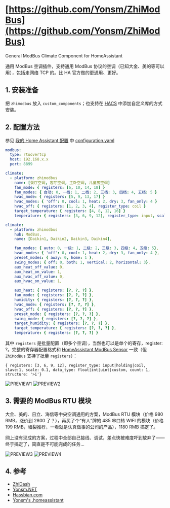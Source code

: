 # [https://github.com/Yonsm/ZhiModBus](https://github.com/Yonsm/ZhiModBus)

General ModBus Climate Component for HomeAssistant

通用 ModBus 空调插件，支持通用 ModBus 协议的空调（已知大金、美的等可以用），包括走网络 TCP 的。比 HA 官方做的更通用、更好。

## 1. 安装准备

把 `zhimodbus` 放入 `custom_components`；也支持在 [HACS](https://hacs.xyz/) 中添加自定义库的方式安装。

## 2. 配置方法

参见 [我的 Home Assistant 配置](https://github.com/Yonsm/.homeassistant) 中 [configuration.yaml](https://github.com/Yonsm/.homeassistant/blob/main/configuration.yaml)

```yaml
modbus:
  type: rtuovertcp
  host: 192.168.x.x
  port: 8899

climate:
  - platform: zhimodbus
    name: [餐厅空调, 客厅空调, 主卧空调, 儿童房空调]
    fan_mode: { registers: [6, 10, 14, 18] }
    fan_modes: { 自动: 0, 一档: 1, 二档: 2, 三档: 3, 四档: 4, 五档: 5 }
    hvac_mode: { registers: [5, 9, 13, 17] }
    hvac_modes: { 'off': 0, cool: 1, heat: 2, dry: 3, fan_only: 4 }
    hvac_off: { registers: [1, 2, 3, 4], register_type: coil }
    target_temperature: { registers: [4, 8, 12, 16] }
    temperature: { registers: [3, 6, 9, 12], register_type: input, scale: 0.1 }
```

```yaml
climate:
  - platform: zhimodbus
    hub: ModBus,
    name: [Daikin1, Daikin2, Daikin3, Daikin4],

    fan_modes: { auto: 0, 一级: 1, 二级: 2, 三级: 3, 四级: 4, 五级: 5},
    hvac_modes: { 'off': 0, cool: 1, heat: 2, dry: 3, fan_only: 4 },
    preset_modes: { away: 0, home: 1 },
    swing_modes: { off: 0, both: 1, vertical: 2, horizontal: 3},
    aux_heat_off_value: 0,
    aux_heat_on_value: 1,
    aux_hvac_off_value: 0,
    aux_hvac_on_value: 1,

    aux_heat: { registers: [?, ?, ?] },
    fan_mode: { registers: [?, ?, ?] },
    humidity: { registers: [?, ?, ?] },
    hvac_mode: { registers: [?, ?, ?] },
    hvac_off: { registers: [?, ?, ?] },
    preset_mode: { registers: [?, ?, ?] },
    swing_mode: { registers: [?, ?, ?] },
    target_humidity: { registers: [?, ?, ?] },
    target_temperature: { registers: [?, ?, ?] },
    temperature: { registers: [?, ?, ?] }
```

其中 `registers` 是批量配置（即多个空调），当然也可以是单个的寄存，register: ?。完整的寄存器配置格式和 [HomeAssistant ModBus Sensor](https://www.home-assistant.io/integrations/sensor.modbus/) 一致（但 `ZhiModBus` 支持了批量 `registers`）：

```
{ registers: [3, 6, 9, 12], register_type: input|holding|coil, slave:1, scale: 0.1, data_type: float|int|uint|custom, count: 1, structure: '>i'}
```

![PREVIEW1](https://github.com/Yonsm/ZhiModBus/blob/main/PREVIEW1.jpg)
![PREVIEW2](https://github.com/Yonsm/ZhiModBus/blob/main/PREVIEW2.jpg)

## 3. 需要的 ModBus RTU 模块

大金、美的、日立、海信等中央空调通用的方案，ModBus RTU 模块（价格 980 RMB，涨价到 2800 了？），再买了个“有人”牌的 485 串口转 WIFI 的模块（价格 199 RMB，墙裂推荐，一看就是认真做事的公司的产品），1180 RMB 搞定了。

网上没有现成的方案，过程中全部自己接线、调试，差点快被难度吓到放弃了——终于搞定了，简直是不可能完成的任务...

![PREVIEW3](https://github.com/Yonsm/ZhiModBus/blob/main/PREVIEW3.jpg)
![PREVIEW4](https://github.com/Yonsm/ZhiModBus/blob/main/PREVIEW4.jpg)

## 4. 参考

- [ZhiDash](https://github.com/Yonsm/ZhiDash)
- [Yonsm.NET](https://yonsm.github.io/modbus)
- [Hassbian.com](https://bbs.hassbian.com/thread-3581-1-1.html)
- [Yonsm's .homeassistant](https://github.com/Yonsm/.homeassistant)
